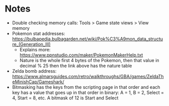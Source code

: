 # Notes

- Double checking memory calls: Tools > Game state views > View memory
- Pokemon stat addresses: https://bulbapedia.bulbagarden.net/wiki/Pok%C3%A9mon_data_structure_(Generation_III)
	- Explains more: https://www.ppnstudio.com/maker/PokemonMakerHelp.txt
	- Nature is the whole first 4 bytes of the Pokemon, then that value in decimal % 25 then the link above has the nature table
- Zelda bomb address: https://www.almarsguides.com/retro/walkthroughs/GBA/games/ZeldaTheMinishCap/Gameshark/
- Bitmasking has the keys from the scripting page in that order and each key has a value that goes up in that order in binary: A = 1, B = 2, Select = 4, Start = 8, etc. A bitmask of 12 is Start and Select 